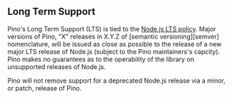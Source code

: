 ## Long Term Support
<a id="lts"></a>

Pino's Long Term Support (LTS) is tied to the
[Node.js LTS policy](https://github.com/nodejs/Release). Major versions of
Pino, "X" releases in X.Y.Z of [semantic versioning][semver] nomenclature, will
be issued as close as possible to the release of a new major LTS release of
Node.js (subject to the Pino maintainers's capcity). Pino makes no guarantees
as to the operability of the library on unsupported releases of Node.js.

Pino will not remove support for a deprecated Node.js release via a minor,
or patch, release of Pino.
